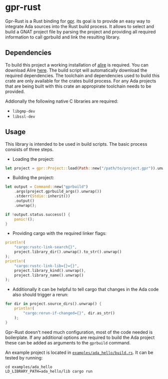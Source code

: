 # gpr-rust

Gpr-Rust is a Rust binding for [gpr](https://github.com/AdaCore/gpr).
its goal is to provide an easy way to integrate Ada sources into the
Rust build process. It allows to select and build a GNAT project file
by parsing the project and providing all required information to call
gprbuild and link the resulting library.

## Dependencies

To build this project a working installation of [alire](https://alire.ada.dev/) is
required. You can download Alire [here](https://alire.ada.dev/). The build script will automatically download the required dependencies.
The toolchain and dependencies used to build this crate are only available for
the crates build process. For any Ada projects that are being built with this
crate an appropirate toolchain needs to be provided.

Addionally the following native C libraries are required:

 - `libgmp-dev`
 - `libssl-dev`

## Usage

This library is intended to be used in build scripts. The basic process
consists of three steps.

- Loading the project:
```rust
let project = gpr::Project::load(Path::new("/path/to/project.gpr")).unwrap();
```
- Building the project:
```rust
let output = Command::new("gprbuild")
    .args(project.gprbuild_args().unwrap())
    .stderr(Stdio::inherit())
    .output()
    .unwrap();

if !output.status.success() {
    panic!();
}
```
- Providing cargo with the required linker flags:
```rust
println!(
    "cargo:rustc-link-search{}",
    project.library_dir().unwrap().to_str().unwrap()
);
println!(
    "cargo:rustc-link-lib={}={}",
    project.library_kind().unwrap(),
    project.library_name().unwrap()
);
```
- Additionally it can be helpful to tell cargo that changes in the Ada code also
should trigger a rerun:
```rust
for dir in project.source_dirs().unwrap() {
    println!(
        "cargo:rerun-if-changed={}", dir.as_str()
    );
}
```

Gpr-Rust doesn't need much configuration, most of the code needed is
boilerplate. If any additional options are required to build the Ada
project these can be added as arguments to the `gprbuild` command.

An example project is located in [`examples/ada_hello/build.rs`](examples/ada_hello/build.rs).
It can be tested by running:
```shell
cd examples/ada_hello
LD_LIBRARY_PATH=ada_hello/lib cargo run
```
